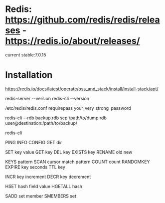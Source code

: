 # Redis: https://github.com/redis/redis/releases - https://redis.io/about/releases/
current stable:7.0.15

# Installation
https://redis.io/docs/latest/operate/oss_and_stack/install/install-stack/apt/


redis-server --version
redis-cli --version

/etc/redis/redis.conf
requirepass your_very_strong_password

redis-cli --rdb backup.rdb
scp /path/to/dump.rdb user@destination:/path/to/backup/

redis-cli

PING
INFO
CONFIG GET dir

SET key value
GET key
DEL key
EXISTS key
RENAME old new

KEYS pattern
SCAN cursor match pattern COUNT count
RANDOMKEY
EXPIRE key seconds
TTL key

INCR key increment
DECR key decrement

HSET hash field value
HGETALL hash

SADD set member
SMEMBERS set